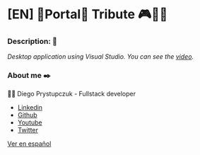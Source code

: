 # [EN] :blue_heart:Portal:orange_heart: Tribute  :video_game::running_woman:

### Description: :rocket:
_Desktop application using Visual Studio. You can see the [video](https://www.youtube.com/watch?v=vmsC-1XVoJ8)._

### About me ✒️
:man_technologist: Diego Prystupczuk - Fullstack developer
- [Linkedin](https://www.linkedin.com/in/diegoprystupczuk/)
- [Github](https://github.com/drprystupczuk)
- [Youtube](https://www.youtube.com/channel/UCSeVAET6K1b8HLVULdzluXg)
- [Twitter](https://twitter.com/DPrystupczuk)

[Ver en español](README-español.md)
